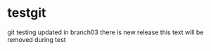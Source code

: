 # testgit
git testing
updated in branch03
there is new release
this text will be removed during test
